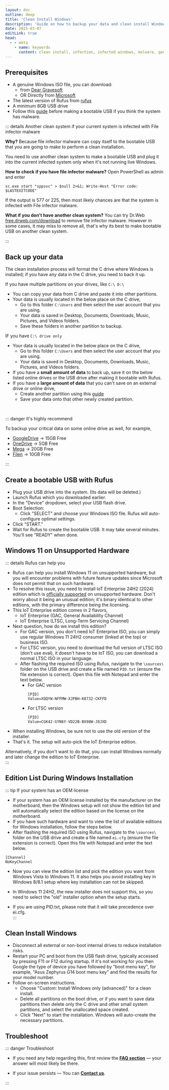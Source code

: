 ```yaml
---
layout: doc
outline: deep
title: 'Clean Install Windows'
description: 'Guide on how to backup your data and clean install Windows'
date: 2025-03-07
editLink: true
head:
  - - meta
    - name: keywords
      content: clean install, infection, infected windows, malware, genuine, remove malware
---
```


## Prerequisites  

- A genuine Windows ISO file, you can download:
  - from [Dear Gravesoft][1]
  - OR Directly from [Microsoft][2]
- The latest version of Rufus from [rufus][3]  
- A minimum 8GB USB drive   
- Follow this [guide](./remove_malware) before making a bootable USB if you think the system has malware.

::: details Another clean system if your current system is infected with File infector malware

**Why?**
Because file infector malware can copy itself to the bootable USB that you are going to make to perform a clean installation.

You need to use another clean system to make a bootable USB and plug it into the current infected system only when it's not running live Windows.

**How to check if you have file infector malware?**
Open PowerShell as admin and enter

```reg
sc.exe start "sppsvc" > $null 2>&1; Write-Host "Error code: $LASTEXITCODE"
```

If the output is 577 or 225, then most likely chances are that the system is infected with File infector malware.
  
**What if you don't have another clean system?**
You can try Dr.Web [free.drweb.com/download][4] to remove file infector malware. However in some cases, it may miss to remove all, that's why its best to make bootable USB on another clean system.

:::

## Back up your data  

The clean installation process will format the C drive where Windows is installed; if you have any data in the C drive, you need to back it up.   

If you have multiple partitions on your drives, like `C:\ D:\`  
- You can copy your data from C drive and paste it into other partitions.  
- Your data is usually located in the below place on the C drive,    
  - Go to this folder `C:\Users` and then select the user account that you are using.   
  - Your data is saved in Desktop, Documents, Downloads, Music, Pictures, and Videos folders.      
  - Save these folders in another partition to backup.  

IF you have `C:\ drive only`     
- Your data is usually located in the below place on the C drive,   
  - Go to this folder `C:\Users` and then select the user account that you are using.    
  - Your data is saved in Desktop, Documents, Downloads, Music, Pictures, and Videos folders.    
- If you have a **small amount of data** to back up, save it on the below listed online drives or the USB drive after making it bootable with Rufus.   
- If you have a **large amount of data** that you can't save on an external drive or online drive,     
  - Create another partition using this [guide][5]      
  - Save your data onto that other newly created partition.  

<br/>

::: danger It's highly recommend

To backup your critical data on some online drive as well, for example,

- [GoogleDrive][6] → 15GB Free   
- [OneDrive][7] → 5GB Free    
- [Mega][8] → 20GB Free    
- [Filen][9] → 10GB Free

:::

## Create a bootable USB with Rufus

- Plug your USB drive into the system. (Its data will be deleted.)
- Launch Rufus which you downloaded earlier.
- In the "Device" dropdown, select your USB flash drive.
- Boot Selection:
  - Click "SELECT" and choose your Windows ISO file. Rufus will auto-configure optimal settings.
- Click "START."
- Wait for Rufus to create the bootable USB. It may take several minutes. You'll see "READY" when done.   

## Windows 11 on Unsupported Hardware   

::: details Rufus can help you

- Rufus can help you install Windows 11 on unsupported hardware, but you will encounter problems with future feature updates since Microsoft does not permit that on such hardware.
- To resolve this issue, you need to install IoT Enterprise 24H2 (2024) edition which is [officially supported][10] on unsupported hardware. Don't worry about it being an unusual edition; it's binary identical to other editions, with the primary difference being the licensing.
- This IoT Enterprise edition comes in 2 flavors,
  - IoT Enterprise (GAC, General Availability Channel)  
  - IoT Enterprise (LTSC, Long-Term Servicing Channel)  
- Next question, how do we install this edition?  
  - For GAC version, you don't need IoT Enterprise ISO, you can simply use regular Windows 11 24H2 consumer (linked at the top) or business ISO.  
  - For LTSC version, you need to download the full version of LTSC ISO (don't use eval), it doesn't have to be IoT ISO, you can download a normal LTSC ISO in your language.  
  - After flashing the required ISO using Rufus, navigate to the `\sources\` folder on the USB drive and create a file named `PID.txt` (ensure the file extension is correct). Open this file with Notepad and enter the text below.  
    - For GAC version  
	  ```
	  [PID]
	  Value=XQQYW-NFFMW-XJPBH-K8732-CKFFD
	  ```
    - For LTSC version  
	  ```
	  [PID]
	  Value=CGK42-GYN6Y-VD22B-BX98W-J8JXD
	  ```
- When installing Windows, be sure not to use the old version of the installer.  
- That's it. The setup will auto-pick the IoT Enterprise edition.  

Alternatively, if you don't want to do that, you can install Windows normally and later change the edition to IoT Enterprise.  
:::

## Edition List During Windows Installation

::: tip If your system has an OEM license

- If your system has an OEM license installed by the manufacturer on the motherboard, then the Windows setup will not show the edition list and will automatically select the edition based on the license on the motherboard.  
- If you have such hardware and want to view the list of available editions for Windows installation, follow the steps below.  
- After flashing the required ISO using Rufus, navigate to the `\sources\` folder on the USB drive and create a file named `ei.cfg` (ensure the file extension is correct). Open this file with Notepad and enter the text below.   

```
[Channel]
NoKeyChannel
```

- Now you can view the edition list and pick the edition you want from Windows Vista to Windows 11. It also helps you avoid installing key in Windows 8/8.1 setup where key installation can not be skipped.   

- In Windows 11 24H2, the new installer does not support this, so you need to select the "old" installer option when the setup starts.  
 
- If you are using PID.txt, please note that it will take precedence over ei.cfg.      
:::

## Clean Install Windows  

- Disconnect all external or non-boot internal drives to reduce installation risks.  
- Restart your PC and boot from the USB flash drive, typically accessed by pressing F11 or F12 during startup. If it's not working for you then Google the type of device you have followed by "boot menu key", for example, "Asus Zephyrus G14 boot menu key" and find the results for your model number.  
- Follow on-screen instructions.  
  - Choose "Custom: Install Windows only (advanced)" for a clean install.  
  - Delete all partitions on the boot drive, or if you want to save data partitions then delete only the C drive and other small system partitions, and select the unallocated space created.  
  - Click "Next" to start the installation. Windows will auto-create the necessary partitions.

## Troubleshoot  

::: danger Troubleshoot

- If you need any help regarding this, first review the [**FAQ section**](./faq) — your answer will most likely be there.

- If your issue persists — You can [**Contact us**](./troubleshoot).

:::


[1]: https://msdl.gravesoft.dev/
[2]: https://www.microsoft.com/en-us/software-download
[3]: https://rufus.ie/
[4]: https://free.drweb.com/download+cureit/gr
[5]: https://youtu.be/_HgjasKuOBw
[6]: https://drive.google.com/
[7]: https://onedrive.live.com/
[8]: https://mega.io/
[9]: https://filen.io/  
[10]: https://learn.microsoft.com/en-us/windows/iot/iot-enterprise/Hardware/System_Requirements?tabs=Windows11LTSC#optional-minimum-requirements
[11]: https://github.com/NiREvil/windows-activation/discussions/new/choose

